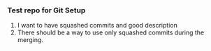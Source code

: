 ### Test repo for Git Setup

1. I want to have squashed commits and good description
2. There should be a way to use only squashed commits during the merging.
